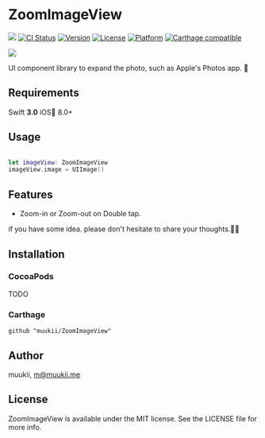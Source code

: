 # ZoomImageView

![](https://img.shields.io/badge/Swift-3.0-blue.svg?style=flat)
[![CI Status](http://img.shields.io/travis/muukii/ZoomImageView.svg?style=flat)](https://travis-ci.org/muukii/ZoomImageView)
[![Version](https://img.shields.io/cocoapods/v/ZoomImageView.svg?style=flat)](http://cocoapods.org/pods/ZoomImageView)
[![License](https://img.shields.io/cocoapods/l/ZoomImageView.svg?style=flat)](http://cocoapods.org/pods/ZoomImageView)
[![Platform](https://img.shields.io/cocoapods/p/ZoomImageView.svg?style=flat)](http://cocoapods.org/pods/ZoomImageView)
[![Carthage compatible](https://img.shields.io/badge/Carthage-compatible-4BC51D.svg?style=flat)](https://github.com/Carthage/Carthage)

![](ZoomImageView.mov.gif)

UI component library to expand the photo, such as Apple's Photos app. 🗻

## Requirements

Swift **3.0**  iOS📱 8.0+

## Usage

```swift

let imageView: ZoomImageView
imageView.image = UIImage()

```

## Features

- Zoom-in or Zoom-out on Double tap.

if you have some idea. please don't hesitate to share your thoughts.🙏✨

## Installation

### CocoaPods

TODO

### Carthage
```
github "muukii/ZoomImageView"
```
## Author

muukii, m@muukii.me

## License

ZoomImageView is available under the MIT license. See the LICENSE file for more info.
